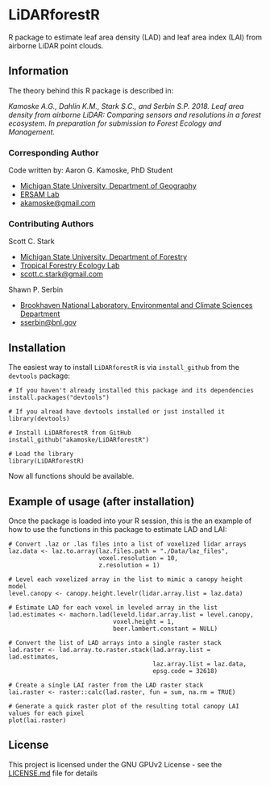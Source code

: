 
# LiDARforestR

R package to estimate leaf area density (LAD) and leaf area index (LAI) from airborne LiDAR point clouds.

## Information

The theory behind this R package is described in:   

*Kamoske A.G., Dahlin K.M., Stark S.C., and Serbin S.P. 2018. Leaf area density from airborne LiDAR: Comparing sensors and resolutions in a forest ecosystem. In preparation for submission to Forest Ecology and Management.*

### Corresponding Author

Code written by: Aaron G. Kamoske, PhD Student
   
  + [Michigan State University, Department of Geography](http://geo.msu.edu/)      
  + [ERSAM Lab](https://www.ersamlab.com/)   
  + akamoske@gmail.com

### Contributing Authors

Scott C. Stark
   
  + [Michigan State University, Department of Forestry](https://www.canr.msu.edu/for/)      
  + [Tropical Forestry Ecology Lab](https://sites.google.com/site/scottcstarktropicalforest/)   
  + scott.c.stark@gmail.com  
  
Shawn P. Serbin

  + [Brookhaven National Laboratory, Environmental and Climate Sciences Department](https://www.bnl.gov/envsci/bio/serbin-shawn.php)
  + sserbin@bnl.gov
  
## Installation

The easiest way to install `LiDARforestR` is via `install_github` from the `devtools` package:

```
# If you haven't already installed this package and its dependencies
install.packages("devtools")

# If you alread have devtools installed or just installed it
library(devtools)

# Install LiDARforestR from GitHub
install_github("akamoske/LiDARforestR")

# Load the library
library(LiDARforestR)
```

Now all functions should be available.

## Example of usage (after installation)

Once the package is loaded into your R session, this is the an example of how to use the functions in this package
to estimate LAD and LAI:

```
# Convert .laz or .las files into a list of voxelized lidar arrays
laz.data <- laz.to.array(laz.files.path = "./Data/laz_files", 
                         voxel.resolution = 10, 
                         z.resolution = 1)

# Level each voxelized array in the list to mimic a canopy height model
level.canopy <- canopy.height.levelr(lidar.array.list = laz.data)

# Estimate LAD for each voxel in leveled array in the list 
lad.estimates <- machorn.lad(leveld.lidar.array.list = level.canopy, 
                             voxel.height = 1, 
                             beer.lambert.constant = NULL)

# Convert the list of LAD arrays into a single raster stack
lad.raster <- lad.array.to.raster.stack(lad.array.list = lad.estimates, 
                                        laz.array.list = laz.data, 
                                        epsg.code = 32618)

# Create a single LAI raster from the LAD raster stack
lai.raster <- raster::calc(lad.raster, fun = sum, na.rm = TRUE)

# Generate a quick raster plot of the resulting total canopy LAI values for each pixel
plot(lai.raster)
```

## License

This project is licensed under the GNU GPUv2 License - see the [LICENSE.md](LICENSE.md) file for details

